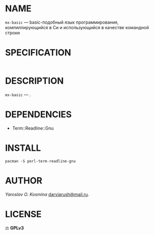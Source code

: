 # NAME

`mx-basic` — basic-подобный язык программирования, компиллирующийся в Си и использующийся в качестве командной строки

# SPECIFICATION

```basic

```

# DESCRIPTION

`mx-basic` — .

# DEPENDENCIES

* Term::Readline::Gnu

# INSTALL

    pacman -S perl-term-readline-gnu

# AUTHOR

_Yaroslav O. Kosmina_ <darviarush@mail.ru>.

# LICENSE

⚖ **GPLv3**
